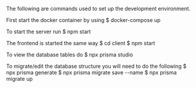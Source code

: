 The following are commands used to set up the development environment.

First start the docker container by using
$ docker-compose up

To start the server run 
$ npm start

The frontend is started the same way
$ cd client
$ npm start

To view the database tables do
$ npx prisma studio

To migrate/edit the database structure you will need to do the following
$ npx prisma generate 
$ npx prisma migrate save --name <anything>
$ npx prisma migrate up
